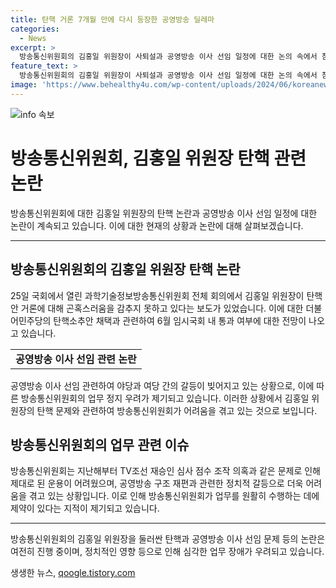 ```yaml
---
title: 탄핵 거론 7개월 만에 다시 등장한 공영방송 딜레마
categories:
  - News
excerpt: >
  방송통신위원회의 김홍일 위원장이 사퇴설과 공영방송 이사 선임 일정에 대한 논의 속에서 침묵을 지켜왔다. 국회의 탄핵안 처리를 앞둔 상황에서 김 위원장에 대한 탄핵소추안이 더불어민주당으로부터 당론으로 채택되었고, 이에 대한 토론이 예상된다. 방송통신위원회는 결정적인 과제를 집중적으로 다루지만, 국회의 영향을 받는 구조적인 문제들에 직면하고 있다. 야당의 탄핵안 발의와 공영방송 이사 선임 문제는 정치적 갈등을 불러일으키고 있으며, 이에 대한 김 위원장의 대응과 이사 선임 절차가 관심을 모으고 있다.
feature_text: >
  방송통신위원회의 김홍일 위원장이 사퇴설과 공영방송 이사 선임 일정에 대한 논의 속에서 침묵을 지켜왔다. 국회의 탄핵안 처리를 앞둔 상황에서 김 위원장에 대한 탄핵소추안이 더불어민주당으로부터 당론으로 채택되었고, 이에 대한 토론이 예상된다. 방송통신위원회는 결정적인 과제를 집중적으로 다루지만, 국회의 영향을 받는 구조적인 문제들에 직면하고 있다. 야당의 탄핵안 발의와 공영방송 이사 선임 문제는 정치적 갈등을 불러일으키고 있으며, 이에 대한 김 위원장의 대응과 이사 선임 절차가 관심을 모으고 있다.
image: 'https://www.behealthy4u.com/wp-content/uploads/2024/06/koreanews.jpg'
---
```


<p><img src="https://www.behealthy4u.com/wp-content/uploads/2024/06/koreanews.jpg" alt="info 속보" /></p>

<h1>방송통신위원회, 김홍일 위원장 탄핵 관련 논란</h1>

<p data-ke-size="size16">방송통신위원회에 대한 김홍일 위원장의 탄핵 논란과 공영방송 이사 선임 일정에 대한 논란이 계속되고 있습니다. 이에 대한 현재의 상황과 논란에 대해 살펴보겠습니다.</p>

<hr>

<h2 data-ke-size="size26">방송통신위원회의 김홍일 위원장 탄핵 논란</h2>

<p data-ke-size="size16">25일 국회에서 열린 과학기술정보방송통신위원회 전체 회의에서 김홍일 위원장이 탄핵안 거론에 대해 곤혹스러움을 감추지 못하고 있다는 보도가 있었습니다. 이에 대한 더불어민주당의 탄핵소추안 채택과 관련하여 6월 임시국회 내 통과 여부에 대한 전망이 나오고 있습니다.</p>

<table style="width: 100%;">
<tbody>
<tr>
<td style="text-align: center; height: 17px;"><b>공영방송 이사 선임 관련 논란</b></td>
</tr>
</tbody>
</table>

<p data-ke-size="size16">공영방송 이사 선임 관련하여 야당과 여당 간의 갈등이 빚어지고 있는 상황으로, 이에 따른 방송통신위원회의 업무 정지 우려가 제기되고 있습니다. 이러한 상황에서 김홍일 위원장의 탄핵 문제와 관련하여 방송통신위원회가 어려움을 겪고 있는 것으로 보입니다.</p>

<h2 data-ke-size="size26">방송통신위원회의 업무 관련 이슈</h2>

<p data-ke-size="size16">방송통신위원회는 지난해부터 TV조선 재승인 심사 점수 조작 의혹과 같은 문제로 인해 제대로 된 운용이 어려웠으며, 공영방송 구조 재편과 관련한 정치적 갈등으로 더욱 어려움을 겪고 있는 상황입니다. 이로 인해 방송통신위원회가 업무를 원활히 수행하는 데에 제약이 있다는 지적이 제기되고 있습니다.</p>

<hr>

<p data-ke-size="size16">방송통신위원회의 김홍일 위원장을 둘러싼 탄핵과 공영방송 이사 선임 문제 등의 논란은 여전히 진행 중이며, 정치적인 영향 등으로 인해 심각한 업무 장애가 우려되고 있습니다.</p>
생생한 뉴스, <a href="https://qoogle.tistory.com" rel="dofollow">qoogle.tistory.com</a>


